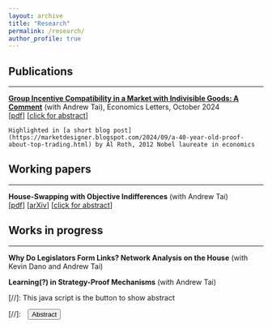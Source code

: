 ```yaml
---
layout: archive
title: "Research"
permalink: /research/
author_profile: true
---
```



## Publications
---

[**Group Incentive Compatibility in a Market with Indivisible Goods: A Comment**](https://www.sciencedirect.com/science/article/pii/S0165176524004221) (with Andrew Tai), Economics Letters, October 2024  
    [[pdf](SandholtzTai24_economicsletters.pdf)] [<a href="#/" onclick="visib('econlet24')">click for abstract</a>]  
<div id="econlet24" style="display: none; text-align: justify; line-height: 1.2">
We note that the proofs of Bird (1984), the first to show group strategy-proofness of top trading cycles (TTC), require correction. We provide a counterexample to a critical claim and present corrected proofs in the spirit of the originals. We also present a novel proof of strong group strategy-proofness using the corrected results.
<br><br/></div>

    Highlighted in [a short blog post](https://marketdesigner.blogspot.com/2024/09/a-40-year-old-proof-about-top-trading.html) by Al Roth, 2012 Nobel laureate in economics



## Working papers
---

**House-Swapping with Objective Indifferences** (with Andrew Tai)  
    [[pdf](SandholtzTai_HouseSwapwObjIndiff.pdf)] [[arXiv](https://arxiv.org/abs/2306.09529)] [<a href="#/" onclick="visib('ObjInd')">click for abstract</a>]

<div id="ObjInd" style="display: none; text-align: justify; line-height: 1.2">
	We study the classic house-swapping problem of Shapley and Scarf (1974) in a setting where agents may have "objective" indifferences, i.e., indifferences that are shared by all agents. In other words, if any one agent is indifferent between two houses, then all agents are indifferent between those two houses. The most direct interpretation is the presence of multiple copies of the same object. Our setting is a special case of the house-swapping problem with general indifferences. We derive a simple, easily interpretable algorithm that produces the unique strict core allocation of the house-swapping market, if it exists. Our algorithm runs in square-polynomial time, a substantial improvement over the cubed time methods for the more general problem. 
<br><br/></div>

## Works in progress
---
**Why Do Legislators Form Links? Network Analysis on the House** (with Kevin Dano and Andrew Tai)

**Learning(?) in Strategy-Proof Mechanisms** (with Andrew Tai)



[//]: This java script is the button to show abstract
 <script>
  function visib(id) {
   var x = document.getElementById(id);
   if (x.style.display === "block") {
     x.style.display = "none";
   } else {
     x.style.display = "block";
   }
 }
 </script>

 [//]:&emsp;<button onclick="visib('polariz')" class="btn btn--inverse btn--small">Abstract</button>


